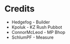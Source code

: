 # Credits

- Hedgefog - Builder
- Kpoluk - KZ Rush Pubbot
- ConnorMcLeod - MP Bhop
- SchlumPF - Measure